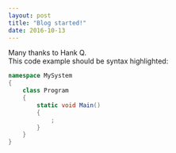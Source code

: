 ```yaml
---
layout: post
title: "Blog started!"
date: 2016-10-13
---
```


Many thanks to Hank Q.
<br>
This code example should be syntax highlighted:
<br>
```csharp
namespace MySystem
{
    class Program
    {
        static void Main()
        {
            ;
        }
    }
}
```
